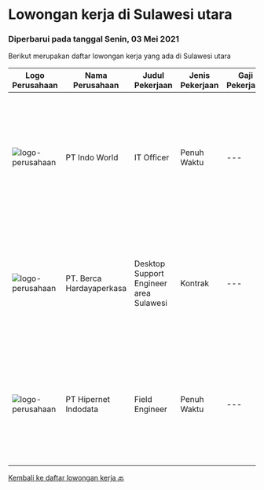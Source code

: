 
  # Lowongan kerja di Sulawesi utara

  ### Diperbarui pada tanggal Senin, 03 Mei 2021

  Berikut merupakan daftar lowongan kerja yang ada di Sulawesi utara

  |Logo Perusahaan | Nama Perusahaan | Judul Pekerjaan | Jenis Pekerjaan | Gaji Pekerjaan | Lokasi | Deskripsi | Tanggal diunggah | Pranala |
  | -------------- | --------------- | --------------- | --------- | --------- | -------------- | ------- | ----------- | ----------- |
  |![logo-perusahaan](https://image-service-cdn.seek.com.au/f6cef2a64eba4b3ebfa8576d5b201caa927fceb0/ee4dce1061f3f616224767ad58cb2fc751b8d2dc)|PT Indo World|IT Officer|Penuh Waktu|---|Bitung|Manage all IT System, Networking, Hardware &amp; Software Troubleshooting Manage CCTV System, Mikrotik, PABX and server Network installation LAN, WAN,...|Senin, 03 Mei 2021|https://www.jobstreet.co.id/id/job/it-officer-3522015?token=0~2427a867-771a-476a-ba3c-1d070e6bcb18&sectionRank=1&jobId=jobstreet-id-job-3522015|
|![logo-perusahaan](https://image-service-cdn.seek.com.au/0c900ac2b5b1a2cf9bee651ce5d069e68ff14c92/ee4dce1061f3f616224767ad58cb2fc751b8d2dc)|PT. Berca Hardayaperkasa|Desktop Support Engineer area Sulawesi|Kontrak|---|Manado|Delivery the implementation and provide PC, Printer, and Networking. Analyze and diagnose technical issues and give fast problem resolution Technical...|Jumat, 30 April 2021|https://www.jobstreet.co.id/id/job/desktop-support-engineer-area-sulawesi-3520882?token=0~2427a867-771a-476a-ba3c-1d070e6bcb18&sectionRank=2&jobId=jobstreet-id-job-3520882|
|![logo-perusahaan](https://image-service-cdn.seek.com.au/10c421bd226b07c7b271d7c5e630a6b1efa36d67/ee4dce1061f3f616224767ad58cb2fc751b8d2dc)|PT Hipernet Indodata|Field Engineer|Penuh Waktu|---|Manado|Tanggungjawab Kerja Melakukan survei lokasi untuk calon customer baru, instalasi dan maintenance Melakukan troubleshooting jaringan dan dokumentasi...|Senin, 05 April 2021|https://www.jobstreet.co.id/id/job/field-engineer-3497604?token=0~2427a867-771a-476a-ba3c-1d070e6bcb18&sectionRank=3&jobId=jobstreet-id-job-3497604|


  [Kembali ke daftar lowongan kerja 🔙](../README.md#daftar-lowongan-kerja)
  